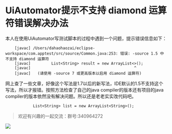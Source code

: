 # UiAutomator提示不支持 diamond 运算符错误解决办法
本人在使用UiAutomator写测试脚本的过程中遇到一个问题，提示错误信息如下：


```
    [javac] /Users/dahaohaozai/eclipse-workspace/com.apptest/src/source/Common.java:253: 错误: -source 1.5 中不支持 diamond 运算符
    [javac] 		List<String> result = new ArrayList<>();
    [javac] 		                                    ^
    [javac]   (请使用 -source 7 或更高版本以启用 diamond 运算符)
```
网上查了一些文章，好像这个写法是1.7以后的新写法，IDE默认的1.5不支持这个写法，所以才报错。按照方法检查了自己的java compiler的版本还有项目的java compiler的版本依然没有解决问题。所以还是老老实实改代码吧。

```
			List<String> list = new ArrayList<String>();
```
> 欢迎有兴趣的一起交流：群号:340964272

![](/blog/pic/201712120951590031.png)

<script src="/blog/js/bubbly.js"></script>
<script src="/blog/js/article.js"></script>